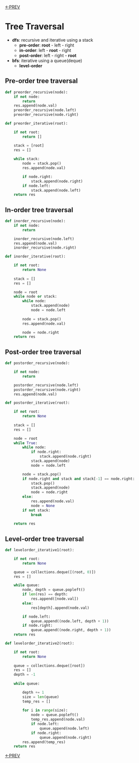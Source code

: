 [<-PREV](dsa.md)

# Tree Traversal
- **dfs**: recursive and iterative using a stack
    - **pre-order**: **root** - left - right
    - **in-order**: left - **root** - right
    - **post-order**: left - right - **root**
- **bfs**: iterative using a queue(deque)
    - **level-order**

## Pre-order tree traversal


```python
def preorder_recursive(node):
    if not node:
        return
    res.append(node.val)
    preorder_recursive(node.left)
    preorder_recursive(node.right)

def preorder_iterative(root):

    if not root:
        return []

    stack = [root]
    res = []
    
    while stack:
        node = stack.pop()
        res.append(node.val)

        if node.right:
            stack.append(node.right)
        if node.left:
            stack.append(node.left)
    return res
```

## In-order tree traversal


```python
def inorder_recursive(node):
    if not node:
        return 

    inorder_recursive(node.left)
    res.append(node.val)
    inorder_recursive(node.right)

def inorder_iterative(root):

    if not root:
        return None
    
    stack = []
    res = []

    node = root
    while node or stack:
        while node:
            stack.append(node)
            node = node.left
        
        node = stack.pop()
        res.append(node.val)

        node = node.right
    return res
```

## Post-order tree traversal


```python
def postorder_recursive(node):

    if not node:
        return 

    postorder_recursive(node.left)
    postorder_recursive(node.right)
    res.append(node.val)

def postorder_iterative(root):

    if not root:
        return None
    
    stack = []
    res = []

    node = root
    while True:
        while node:
            if node.right:
                stack.append(node.right)
            stack.append(node)
            node = node.left

        node = stack.pop()
        if node.right and stack and stack[-1] == node.right:
            stack.pop()
            stack.append(node)
            node = node.right
        else:
            res.append(node.val)
            node = None
        if not stack:
            break
    
    return res
```

## Level-order tree traversal


```python
def levelorder_iterative1(root):

    if not root:
        return None

    queue = collections.deque([(root, 0)])
    res = []

    while queue:
        node, depth = queue.popleft()
        if len(res) == depth:
            res.append([node.val])
        else:
            res[depth].append(node.val)

        if node.left:
            queue.append((node.left, depth + 1))
        if node.right:
            queue.append((node.right, depth + 1))
    return res

def levelorder_iterative2(root):

    if not root:
        return None
    
    queue = collections.deque([root])
    res = []
    depth = -1
    
    while queue:

        depth += 1
        size = len(queue)
        temp_res = []
        
        for i in range(size):
            node = queue.popleft()
            temp_res.append(node.val)
            if node.left:
                queue.append(node.left)
            if node.right:
                queue.append(node.right)
        res.append(temp_res)
    return res
```
[<-PREV](dsa.md)

